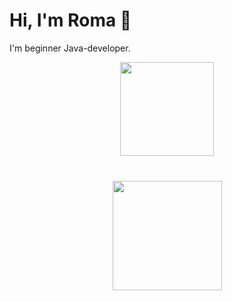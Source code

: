 # Hi, I'm Roma 👋
I'm beginner Java-developer.

<p align='center'>
   <a href="https://github-readme-stats.vercel.app/api?username=therxmv&show_icons=true&count_private=true">
       <img height=150 src="https://github-readme-stats.vercel.app/api?username=therxmv&show_icons=true&count_private=true"/></a>
</p>

<div align="center" style="margin: 40px 0">
    <a href="https://github.com/therxmv/github-profile-views-counter">
        <img width="175px" src="https://komarev.com/ghpvc/?username=therxmv&color=DC3545">
    </a>
</div>
